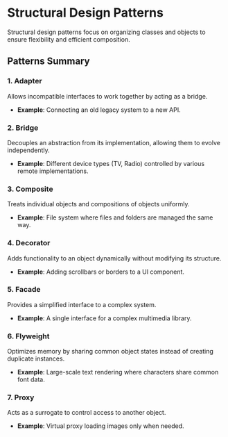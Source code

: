 # Structural Design Patterns

Structural design patterns focus on organizing classes and objects to ensure flexibility and efficient composition.

## Patterns Summary

### 1. Adapter  
Allows incompatible interfaces to work together by acting as a bridge.  
- **Example**: Connecting an old legacy system to a new API.

### 2. Bridge  
Decouples an abstraction from its implementation, allowing them to evolve independently.  
- **Example**: Different device types (TV, Radio) controlled by various remote implementations.

### 3. Composite  
Treats individual objects and compositions of objects uniformly.  
- **Example**: File system where files and folders are managed the same way.

### 4. Decorator  
Adds functionality to an object dynamically without modifying its structure.  
- **Example**: Adding scrollbars or borders to a UI component.

### 5. Facade  
Provides a simplified interface to a complex system.  
- **Example**: A single interface for a complex multimedia library.

### 6. Flyweight  
Optimizes memory by sharing common object states instead of creating duplicate instances.  
- **Example**: Large-scale text rendering where characters share common font data.

### 7. Proxy  
Acts as a surrogate to control access to another object.  
- **Example**: Virtual proxy loading images only when needed.